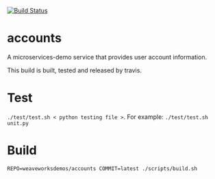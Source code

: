 [![Build Status](https://travis-ci.org/microservices-demo/accounts.svg?branch=master)](https://travis-ci.org/microservices-demo/accounts)
# accounts
A microservices-demo service that provides user account information.

This build is built, tested and released by travis.

# Test
`./test/test.sh < python testing file >`. For example: `./test/test.sh unit.py`

# Build
`REPO=weaveworksdemos/accounts COMMIT=latest ./scripts/build.sh`
